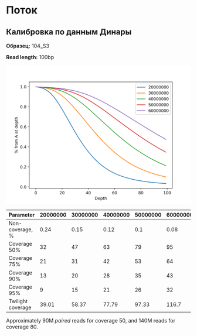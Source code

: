 # Поток

## Калибровка по данным Динары

**Образец:** 104_S3

**Read length:** 100bp

![img](./scripts_results/Dinara_Calibri_coverage_100.svg)

| Parameter       | 20000000 | 30000000 | 40000000 | 50000000 | 60000000 |
|:----------------|:---------|:---------|:---------|:---------|:---------|
| Non-coverage, % | 0.24     | 0.15     | 0.12     | 0.1      | 0.08     |
| Coverage 50%    | 32       | 47       | 63       | 79       | 95       |
| Coverage 75%    | 21       | 31       | 42       | 53       | 64       |
| Coverage 90%    | 13       | 20       | 28       | 35       | 43       |
| Coverage 95%    | 9        | 15       | 21       | 26       | 32       |
| Twilight coverage | 39.01  | 58.37    | 77.79    | 97.33    | 116.7    |


Approximately 90M *paired* reads for coverage 50, and 140M reads for coverage 80.
